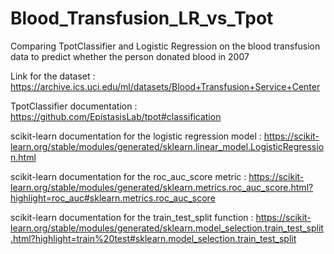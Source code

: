# Blood_Transfusion_LR_vs_Tpot

Comparing TpotClassifier and Logistic Regression on the blood transfusion data to predict whether the person donated blood in 2007

Link for the dataset : https://archive.ics.uci.edu/ml/datasets/Blood+Transfusion+Service+Center

TpotClassifier documentation  : https://github.com/EpistasisLab/tpot#classification

scikit-learn documentation for the logistic regression model : https://scikit-learn.org/stable/modules/generated/sklearn.linear_model.LogisticRegression.html

scikit-learn documentation for the roc_auc_score metric : https://scikit-learn.org/stable/modules/generated/sklearn.metrics.roc_auc_score.html?highlight=roc_auc#sklearn.metrics.roc_auc_score

scikit-learn documentation for the train_test_split function : https://scikit-learn.org/stable/modules/generated/sklearn.model_selection.train_test_split.html?highlight=train%20test#sklearn.model_selection.train_test_split
